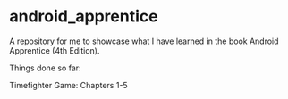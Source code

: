 # android_apprentice



A repository for me to showcase what I have learned in the book Android Apprentice (4th Edition).

Things done so far: 

Timefighter Game: Chapters 1-5

